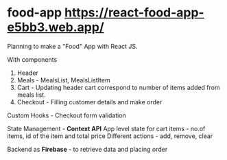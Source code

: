 # food-app https://react-food-app-e5bb3.web.app/
Planning to make a "Food" App with React JS.

With components 
  1. Header
  2. Meals - MealsList, MealsListItem
  3. Cart - Updating header cart correspond to number of items added from meals list.
  4. Checkout - Filling customer details and make order

Custom Hooks - Checkout form validation

State Management - **Context API**
  App level state for cart items - no.of items, id of the item and total price
  Different actions - add, remove, clear
  
Backend as **Firebase** - to retrieve data and placing order
